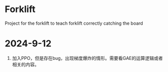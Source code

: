 # Forklift
 Project for the forklift to teach forklift correctly catching the board

# 2024-9-12
1. 加入PPO，但是存在bug，出现梯度爆炸的情形。需要看GAE的运算逻辑或者相关的内容。